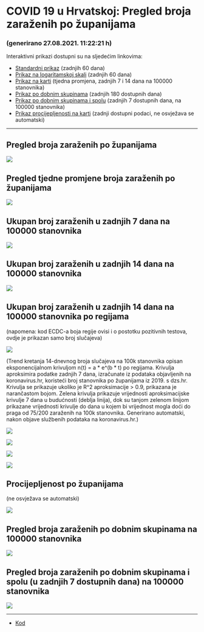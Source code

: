 # COVID 19 u Hrvatskoj: Pregled broja zaraženih po županijama

### (generirano 27.08.2021. 11:22:21 h)

Interaktivni prikazi dostupni su na sljedećim linkovima:

- [Standardni prikaz](html/index.html) (zadnjih 60 dana)
- [Prikaz na logaritamskoj skali](html/index_log.html) (zadnjih 60 dana)
- [Prikaz na karti](html/index_map.html) (tjedna promjena, zadnjih 7 i 14 dana na 100000 stanovnika)
- [Prikaz po dobnim skupinama](html/index_per_age.html) (zadnjih 180 dostupnih dana)
- [Prikaz po dobnim skupinama i spolu](html/index_pyramid.html) (zadnjih 7 dostupnih dana, na 100000 stanovnika)
- [Prikaz procijepljenosti na karti](html/index_vaccination.html) (zadnji dostupni podaci, ne osvježava se automatski)

-----

## Pregled broja zaraženih po županijama

![](img/2021_08_26_line_plots.png)

## Pregled tjedne promjene broja zaraženih po županijama

![](img/2021_08_26_map.png)

## Ukupan broj zaraženih u zadnjih 7 dana na 100000 stanovnika

![](img/2021_08_26_map_7_day_per_100k.png)

## Ukupan broj zaraženih u zadnjih 14 dana na 100000 stanovnika

![](img/2021_08_26_map_14_day_per_100k.png)

## Ukupan broj zaraženih u zadnjih 14 dana na 100000 stanovnika po regijama

(napomena: kod ECDC-a boja regije ovisi i o postotku pozitivnih testova, ovdje je prikazan samo broj slučajeva)

![](img/2021_08_26_map_14_day_per_100k_region.png)

(Trend kretanja 14-dnevnog broja slučajeva na 100k stanovnika opisan eksponencijalnom krivuljom n(t) = a * e^(b * t) po regijama. Krivulja aproksimira podatke zadnjih 7 dana, izračunate iz podataka objavljenih na koronavirus.hr, koristeći broj stanovnika po županijama iz 2019. s dzs.hr. Krivulja se prikazuje ukoliko je R^2 aproksimacije > 0.9, prikazana je narančastom bojom. Zelena krivulja prikazuje vrijednosti aproksimacijske krivulje 7 dana u budućnosti (deblja linija), dok su tanjom zelenom linijom prikazane vrijednosti krivulje do dana u kojem bi vrijednost mogla doći do praga od 75/200 zaraženih na 100k stanovnika. Generirano automatski, nakon objave službenih podataka na koronavirus.hr.)

![](img/2021_08_26_current_Jadranska_Hrvatska.png)

![](img/2021_08_26_current_Panonska_Hrvatska.png)

![](img/2021_08_26_current_Grad_Zagreb.png)

![](img/2021_08_26_current_Sjeverna_Hrvatska.png)

## Procijepljenost po županijama

(ne osvježava se automatski)

![](img/2021_08_26_vaccination.png)

## Pregled broja zaraženih po dobnim skupinama na 100000 stanovnika

![](img/2021_08_26_per_age_group.png)

## Pregled broja zaraženih po dobnim skupinama i spolu (u zadnjih 7 dostupnih dana) na 100000 stanovnika

![](img/2021_08_26_pyramid.png)

-----

- [Kod](https://github.com/ppalasek/covid_plots_croatia)

